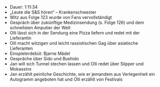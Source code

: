 - Dauer: 1:11:34
- „Leute die S&S hören“ – Krankenschwester
- Witz aus Folge 123 wurde von Fans vervollständigt
- Gespräch über zukünftige Medizinsendung (s. Folge 126) und dem schnellsten Amputier der Welt
- Olli lässt sich in der Sendung eine Pizza liefern und redet mit der Lieferantin
- Olli macht witzigen und leicht rassistischen Gag über asiatische Lieferanten
- Einspielerdebüt: Bjarne Mädel
- Gespräche über Sido und Bushido
- Jan will sich Tunnel stechen lassen und Olli redet über Slipper und Mokassins
- Jan erzählt peinliche Geschichte, wie er jemandem aus Verlegenheit ein Autogramm angeboten hat und Olli erzählt von Festivals

